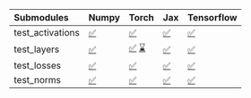 | Submodules       | Numpy                                                                                                                           | Torch                                                                                                                                                                                                                                                             | Jax                                                                                                                             | Tensorflow                                                                                                                      |
|:-----------------|:--------------------------------------------------------------------------------------------------------------------------------|:------------------------------------------------------------------------------------------------------------------------------------------------------------------------------------------------------------------------------------------------------------------|:--------------------------------------------------------------------------------------------------------------------------------|:--------------------------------------------------------------------------------------------------------------------------------|
| test_activations | <a href="https://github.com/unifyai/ivy/runs/8107882425?check_suite_focus=true" rel="noopener noreferrer" target="_blank">✅</a> | <a href="https://github.com/unifyai/ivy/runs/8107882760?check_suite_focus=true" rel="noopener noreferrer" target="_blank">✅</a>                                                                                                                                   | <a href="https://github.com/unifyai/ivy/runs/8107883130?check_suite_focus=true" rel="noopener noreferrer" target="_blank">✅</a> | <a href="https://github.com/unifyai/ivy/runs/8107883477?check_suite_focus=true" rel="noopener noreferrer" target="_blank">✅</a> |
| test_layers      | <a href="https://github.com/unifyai/ivy/runs/8107882505?check_suite_focus=true" rel="noopener noreferrer" target="_blank">✅</a> | <a href="https://github.com/unifyai/ivy/runs/8107705003?check_suite_focus=true" rel="noopener noreferrer" target="_blank">✅</a>   <a href="https://github.com/unifyai/ivy/runs/8107882870?check_suite_focus=true" rel="noopener noreferrer" target="_blank">⌛</a> | <a href="https://github.com/unifyai/ivy/runs/8107883242?check_suite_focus=true" rel="noopener noreferrer" target="_blank">✅</a> | <a href="https://github.com/unifyai/ivy/runs/8107883606?check_suite_focus=true" rel="noopener noreferrer" target="_blank">✅</a> |
| test_losses      | <a href="https://github.com/unifyai/ivy/runs/8107882599?check_suite_focus=true" rel="noopener noreferrer" target="_blank">✅</a> | <a href="https://github.com/unifyai/ivy/runs/8107882961?check_suite_focus=true" rel="noopener noreferrer" target="_blank">✅</a>                                                                                                                                   | <a href="https://github.com/unifyai/ivy/runs/8107883332?check_suite_focus=true" rel="noopener noreferrer" target="_blank">✅</a> | <a href="https://github.com/unifyai/ivy/runs/8107883703?check_suite_focus=true" rel="noopener noreferrer" target="_blank">✅</a> |
| test_norms       | <a href="https://github.com/unifyai/ivy/runs/8107882676?check_suite_focus=true" rel="noopener noreferrer" target="_blank">✅</a> | <a href="https://github.com/unifyai/ivy/runs/8107883044?check_suite_focus=true" rel="noopener noreferrer" target="_blank">✅</a>                                                                                                                                   | <a href="https://github.com/unifyai/ivy/runs/8107883411?check_suite_focus=true" rel="noopener noreferrer" target="_blank">✅</a> | <a href="https://github.com/unifyai/ivy/runs/8107883800?check_suite_focus=true" rel="noopener noreferrer" target="_blank">✅</a> |